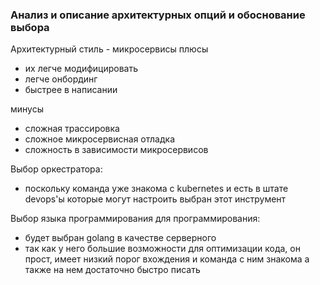 ### Анализ и описание архитектурных опций и обоснование выбора

Архитектурный стиль - микросервисы
плюсы
- их легче модифицировать
- легче онбординг
- быстрее в написании

минусы 
- сложная трассировка
- сложное микросервисная отладка
- сложность в зависимости микросервисов

Выбор оркестратора:
- поскольку команда уже знакома с kubernetes и есть в штате devops'ы которые могут настроить выбран этот инструмент 

Выбор языка программирования для программирования:
- будет выбран golang в качестве серверного
- так как у него большие возможности для оптимизации кода, он прост, имеет низкий порог вхождения и команда с ним знакома а также на нем достаточно быстро писать
